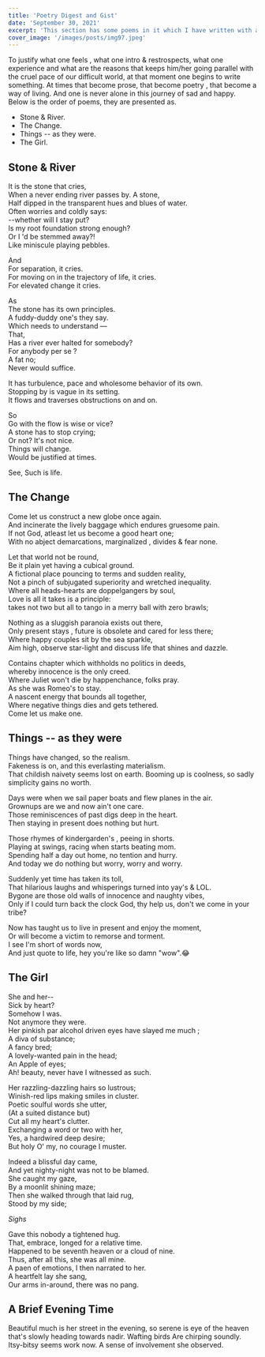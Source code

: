 ```yaml
---
title: 'Poetry Digest and Gist'
date: 'September 30, 2021'
excerpt: 'This section has some poems in it which I have written with all my heart lately.'
cover_image: '/images/posts/img97.jpeg'
---
```



To justify what one feels , what one intro & restrospects, what one experience and what are the reasons that keeps him/her going parallel with the cruel pace of our difficult world, at that moment one begins to write something. At times that become prose, that become poetry , that become a way of living. And one is never alone in this journey of sad and happy. Below is the order of poems, they are presented as.   

- Stone & River.
- The Change.
- Things -- as they were.
- The Girl.

## Stone & River


It is the stone that cries, </br>
When a never ending river passes by.
A stone,</br> 
Half dipped in the transparent hues and blues of water.</br> 
Often worries and coldly says:</br>
--whether will I stay put?</br>
Is my root foundation strong enough? </br>
Or I &apos;d be stemmed away?!</br>
Like miniscule playing pebbles.</br>

And</br> 
For separation, it cries.</br>
For moving on in the trajectory of life, it cries.</br> 
For elevated change it cries.</br>

As</br>
The stone has its own principles.</br>
A fuddy-duddy one&apos;s they say.</br> 
Which needs to understand —</br>
That,</br> 
Has a river ever halted for somebody? </br>
For anybody per se ?</br>
A fat no;</br> 
Never would suffice.</br>

It has turbulence, pace and wholesome behavior of its own.</br> 
Stopping by is vague in its setting.</br>
It flows and traverses obstructions on and on.</br> 

So</br>
Go with the flow is wise or vice?</br>
A stone has to stop crying;</br>
Or not? It&apos;s not nice.</br>
Things will change.</br>
Would be justified at times.</br> 

See, Such is life.</br> 


## The Change

Come let us construct a new globe once again.</br> 
And incinerate the lively baggage which endures gruesome pain.</br> 
If not God, atleast let us become a good heart one;</br>
With no abject demarcations, marginalized , divides & fear none.</br>

Let that world not be round,</br>
Be it plain yet having a cubical ground.</br> 
A fictional place pouncing to terms and sudden reality,</br> 
Not a pinch of subjugated superiority and wretched inequality.</br> 
Where all heads-hearts are doppelgangers by soul,</br>
Love is all it takes is a principle:</br>
takes not two but all to tango in a merry ball with zero brawls;</br>

Nothing as a sluggish paranoia exists out there,</br> 
Only present stays , future is obsolete and cared for less there;</br>
Where happy couples sit by the sea sparkle,</br>
Aim high, observe star-light and discuss life that shines and dazzle.</br>

Contains chapter which withholds no politics in deeds,</br>
whereby innocence is the only creed.</br>
Where Juliet won&apos;t die by happenchance, folks pray.</br> 
As she was Romeo&apos;s to stay.</br> 
A nascent energy that bounds all together,</br> 
Where negative things dies and gets tethered.</br> 
Come let us make one.</br>


## Things -- as they were

Things have changed, so the realism.</br> 
Fakeness is on, and this everlasting materialism.</br>
That childish naivety seems lost on earth. 
Booming up is coolness, so sadly simplicity gains no worth.</br> 

Days were when we sail paper boats and flew planes in the air.</br> 
Grownups are we and now ain't one care.</br>
Those reminiscences of past digs deep in the heart.</br>
Then staying in present does nothing but hurt.</br>


Those rhymes of kindergarden&apos;s , peeing in shorts.</br>
Playing at swings, racing when starts beating mom.</br> 
Spending half a day out home, no tention and hurry.</br> 
And today we do nothing but worry, worry and worry.</br> 

Suddenly yet time has taken its toll,</br> 
That hilarious laughs and whisperings turned into yay&apos;s & LOL.</br>
Bygone are those old walls of innocence and naughty vibes,</br> 
Only if I could turn back the clock God, thy help us, don&apos;t we come in your tribe?</br>

Now has taught us to live in present and enjoy the moment,</br>
Or will become a victim to remorse and torment.</br>
I see I&apos;m short of words now,</br>
And just quote to life, hey you&apos;re like so damn "wow".😂</br>

##  The Girl

She and her--</br>
Sick by heart? </br>
Somehow I was.</br>
Not anymore they were.</br>
Her pinkish par alcohol driven eyes have slayed me much ;</br>
A diva of substance; </br>
A fancy bred;</br>
A lovely-wanted pain in the head;</br>
An Apple of eyes;</br>
Ah! beauty, never have I witnessed as such.</br>

Her razzling-dazzling hairs so lustrous;</br>
Winish-red lips making smiles in cluster.</br>
Poetic soulful words she utter,</br>
(At a suited distance but)</br> 
Cut all my heart&apos;s clutter.</br>
Exchanging a word or two with her, </br>
Yes, a hardwired deep desire;</br>
But holy O&apos; my, no courage I muster.</br> 

Indeed a blissful day came,</br> 
And yet nighty-night was not to be blamed.</br> 
She caught my gaze,</br> 
By a moonlit shining maze;</br>
Then she walked through that laid rug,</br> 
Stood by my side;</br>

*Sighs*</br>

Gave this nobody a tightened hug.</br>
That, embrace, longed for a relative time.</br> 
Happened to be seventh heaven or a cloud of nine.</br>
Thus, after all this, she was all mine.</br> 
A paen of emotions, I then narrated to her.</br>
A heartfelt lay she sang,</br> 
Our arms in-around, there was no pang.</br>



## A Brief Evening Time

Beautiful much is her street in the evening, so serene is eye of the heaven that&apos;s slowly heading towards nadir. Wafting birds Are chirping soundly. Itsy-bitsy seems work now. A sense of involvement she observed.


